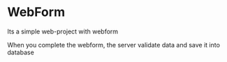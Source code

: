 # WebForm

Its a simple web-project with webform

When you complete the webform, the server validate data and save it into database
